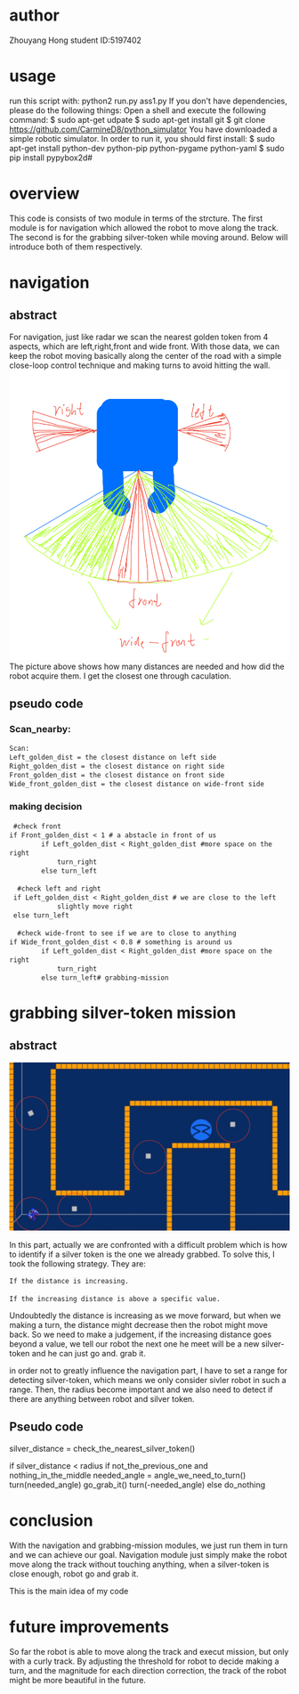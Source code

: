 
# author 
Zhouyang Hong
student ID:5197402

# usage
run this script with: python2 run.py ass1.py
If you don't have dependencies, please do the following things:
Open a shell and execute the following command:
$ sudo apt-get udpate
$ sudo apt-get install git
$ git clone https://github.com/CarmineD8/python_simulator
You have downloaded a simple robotic simulator. In order to run it, you should first install:
$ sudo apt-get install python-dev python-pip python-pygame python-yaml
$ sudo pip install pypybox2d# 

# overview
This code is consists of two module in terms of the strcture.
The first module is for navigation which allowed the robot to move along the track. The second is for the grabbing silver-token while moving around. Below will introduce both of them respectively.

# navigation
## abstract
For navigation, just like radar we scan the nearest golden token from 4 aspects, which are left,right,front and wide front. With those data, we can keep the robot moving basically along the center of the road with a simple close-loop control technique and making turns to avoid hitting the wall.
![IMG_0832 2](IMG_0832%202.jpg)
The picture above shows how many distances are needed and how did the robot acquire them. I get the closest one through caculation.

## pseudo code
### Scan_nearby:
    Scan:
    Left_golden_dist = the closest distance on left side
    Right_golden_dist = the closest distance on right side
    Front_golden_dist = the closest distance on front side
    Wide_front_golden_dist = the closest distance on wide-front side

### making decision
     #check front
    if Front_golden_dist < 1 # a abstacle in front of us 
            if Left_golden_dist < Right_golden_dist #more space on the right
                turn_right
            else turn_left
            
      #check left and right      
     if Left_golden_dist < Right_golden_dist # we are close to the left 
                slightly move right
     else turn_left
     
      #check wide-front to see if we are to close to anything
    if Wide_front_golden_dist < 0.8 # something is around us 
            if Left_golden_dist < Right_golden_dist #more space on the right
                turn_right
            else turn_left# grabbing-mission

# grabbing silver-token mission
## abstract
![IMG_0834](IMG_0834.jpg)

In this part, actually we are confronted with a difficult problem which is how to identify if a silver token is the one we already grabbed. To solve this, I took the following strategy. They are:
   
    If the distance is increasing.
    
    If the increasing distance is above a specific value.
    
Undoubtedly the distance is increasing as we move forward, but when we making a turn, the distance might decrease then the robot might move back. So we need to make a judgement, if the increasing distance goes beyond a value, we tell our robot the next one he meet will be a new silver-token and he can just go and. grab it.

in order not to greatly influence the navigation part, I have to set a range for detecting silver-token, which means we only consider sivler robot in such a range. Then, the radius become important and we also need to detect if there are anything between robot and silver token.
## Pseudo code
silver_distance = check_the_nearest_silver_token()

if silver_distance < radius
    if not_the_previous_one and nothing_in_the_middle
        needed_angle = angle_we_need_to_turn()
        turn(needed_angle)
        go_grab_it()
        turn(-needed_angle)
else do_nothing

# conclusion
With the navigation and grabbing-mission modules, we just run them in turn and we can achieve our goal. Navigation module just simply make the robot move along the track without touching anything, when a silver-token is close enough, robot go and grab it.

This is the main idea of my code

# future improvements
So far the robot is able to move along the track and execut mission, but only with a curly track. By adjusting the threshold for robot to decide making a turn, and the magnitude for each direction correction, the track of the robot might be more beautiful in the future.
